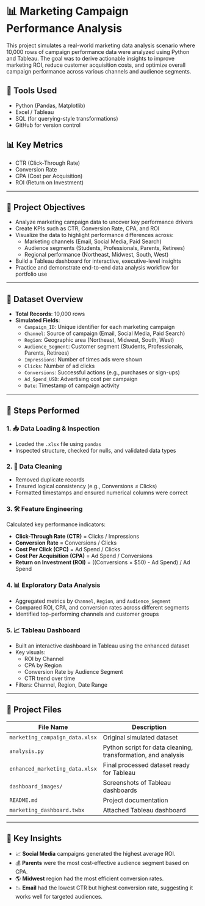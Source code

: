 # 📊 Marketing Campaign Performance Analysis

This project simulates a real-world marketing data analysis scenario where 10,000 rows of campaign performance data were analyzed using Python and Tableau. The goal was to derive actionable insights to improve marketing ROI, reduce customer acquisition costs, and optimize overall campaign performance across various channels and audience segments.

## 🔧 Tools Used
- Python (Pandas, Matplotlib)
- Excel / Tableau
- SQL (for querying-style transformations)
- GitHub for version control

## 📊 Key Metrics
- CTR (Click-Through Rate)
- Conversion Rate
- CPA (Cost per Acquisition)
- ROI (Return on Investment)

---

## 🧠 Project Objectives

- Analyze marketing campaign data to uncover key performance drivers
- Create KPIs such as CTR, Conversion Rate, CPA, and ROI
- Visualize the data to highlight performance differences across:
  - Marketing channels (Email, Social Media, Paid Search)
  - Audience segments (Students, Professionals, Parents, Retirees)
  - Regional performance (Northeast, Midwest, South, West)
- Build a Tableau dashboard for interactive, executive-level insights
- Practice and demonstrate end-to-end data analysis workflow for portfolio use

---

## 📁 Dataset Overview

- **Total Records**: 10,000 rows
- **Simulated Fields**:
  - `Campaign_ID`: Unique identifier for each marketing campaign
  - `Channel`: Source of campaign (Email, Social Media, Paid Search)
  - `Region`: Geographic area (Northeast, Midwest, South, West)
  - `Audience_Segment`: Customer segment (Students, Professionals, Parents, Retirees)
  - `Impressions`: Number of times ads were shown
  - `Clicks`: Number of ad clicks
  - `Conversions`: Successful actions (e.g., purchases or sign-ups)
  - `Ad_Spend_USD`: Advertising cost per campaign
  - `Date`: Timestamp of campaign activity

---

## 🧪 Steps Performed

### 1. 📥 Data Loading & Inspection
- Loaded the `.xlsx` file using `pandas`
- Inspected structure, checked for nulls, and validated data types

### 2. 🧹 Data Cleaning
- Removed duplicate records
- Ensured logical consistency (e.g., Conversions ≤ Clicks)
- Formatted timestamps and ensured numerical columns were correct

### 3. 🛠 Feature Engineering
Calculated key performance indicators:
- **Click-Through Rate (CTR)** = Clicks / Impressions
- **Conversion Rate** = Conversions / Clicks
- **Cost Per Click (CPC)** = Ad Spend / Clicks
- **Cost Per Acquisition (CPA)** = Ad Spend / Conversions
- **Return on Investment (ROI)** = ((Conversions × \$50) - Ad Spend) / Ad Spend

### 4. 📊 Exploratory Data Analysis
- Aggregated metrics by `Channel`, `Region`, and `Audience_Segment`
- Compared ROI, CPA, and conversion rates across different segments
- Identified top-performing channels and customer groups

### 5. 📈 Tableau Dashboard
- Built an interactive dashboard in Tableau using the enhanced dataset
- Key visuals:
  - ROI by Channel
  - CPA by Region
  - Conversion Rate by Audience Segment
  - CTR trend over time
- Filters: Channel, Region, Date Range

---

## 📂 Project Files

| File Name | Description |
|-----------|-------------|
| `marketing_campaign_data.xlsx` | Original simulated dataset |
| `analysis.py` | Python script for data cleaning, transformation, and analysis |
| `enhanced_marketing_data.xlsx` | Final processed dataset ready for Tableau |
| `dashboard_images/` | Screenshots of Tableau dashboards |
| `README.md` | Project documentation |
| `marketing_dashboard.twbx` | Attached Tableau dashboard |

---

## 📌 Key Insights

- 📈 **Social Media** campaigns generated the highest average ROI.
- 💰 **Parents** were the most cost-effective audience segment based on CPA.
- 🌎 **Midwest** region had the most efficient conversion rates.
- 📉 **Email** had the lowest CTR but highest conversion rate, suggesting it works well for targeted audiences.

